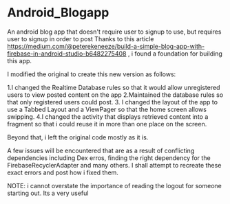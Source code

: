 # Android_Blogapp
An android blog app that doesn't require user to signup to use, but requires user to signup in order to post
Thanks to this article https://medium.com/@peterekeneeze/build-a-simple-blog-app-with-firebase-in-android-studio-b6482275408 , i found a foundation for building this app.

I modified the original to create this new version as follows:

1.I changed the Realtime Database rules so that it would allow unregistered users to view posted content on the app
2.Maintained the database rules so that only registered users could post.
3. I changed the layout of the app to use a Tabbed Layout and a ViewPager so that the home screen allows swipping.
4.I changed the activity that displays retrieved content into a fragment so that i could reuse it in more than one place on the screen.

Beyond that, i left the original code mostly as it is.

A few issues will be encountered that are as a result of conflicting dependencies including Dex erros, finding the right dependency for the
 FirebaseRecyclerAdapter and many others. I shall attempt to recreate these exact errors and post how i fixed them.
 
 NOTE: i cannot overstate the importance of reading the logout for someone starting out. Its a very useful
